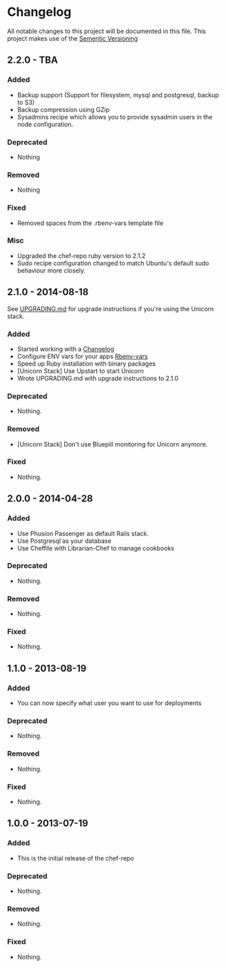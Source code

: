 # Changelog
All notable changes to this project will be documented in this file.
This project makes use of the [Sementic Versioning](http://semver.org/)

## 2.2.0 - TBA

### Added
- Backup support (Support for filesystem, mysql and postgresql, backup to S3)
- Backup compression using GZip
- Sysadmins recipe which allows you to provide sysadmin users in the node configuration.

### Deprecated
- Nothing

### Removed
- Nothing

### Fixed
- Removed spaces from the .rbenv-vars template file

### Misc
- Upgraded the chef-repo ruby version to 2.1.2
- Sudo recipe configuration changed to match Ubuntu's default sudo
  behaviour more closely.

## 2.1.0 - 2014-08-18

See [UPGRADING.md](UPGRADING.md) for upgrade instructions if you're using the Unicorn stack.

### Added
- Started working with a [Changelog](http://keepachangelog.com/)
- Configure ENV vars for your apps [Rbenv-vars](https://github.com/sstephenson/rbenv-vars)
- Speed up Ruby installation with binary packages
- [Unicorn Stack] Use Upstart to start Unicorn
- Wrote UPGRADING.md with upgrade instructions to 2.1.0

### Deprecated
- Nothing.

### Removed
- [Unicorn Stack] Don't use Bluepill monitoring for Unicorn anymore.

### Fixed
- Nothing.

## 2.0.0 - 2014-04-28

### Added
- Use Phusion Passenger as default Rails stack.
- Use Postgresql as your database
- Use Cheffile with Librarian-Chef to manage cookbooks

### Deprecated
- Nothing.

### Removed
- Nothing.

### Fixed
- Nothing.

## 1.1.0 - 2013-08-19

### Added
- You can now specify what user you want to use for deployments

### Deprecated
- Nothing.

### Removed
- Nothing.

### Fixed
- Nothing.

## 1.0.0 - 2013-07-19

### Added
- This is the initial release of the chef-repo

### Deprecated
- Nothing.

### Removed
- Nothing.

### Fixed
- Nothing.
